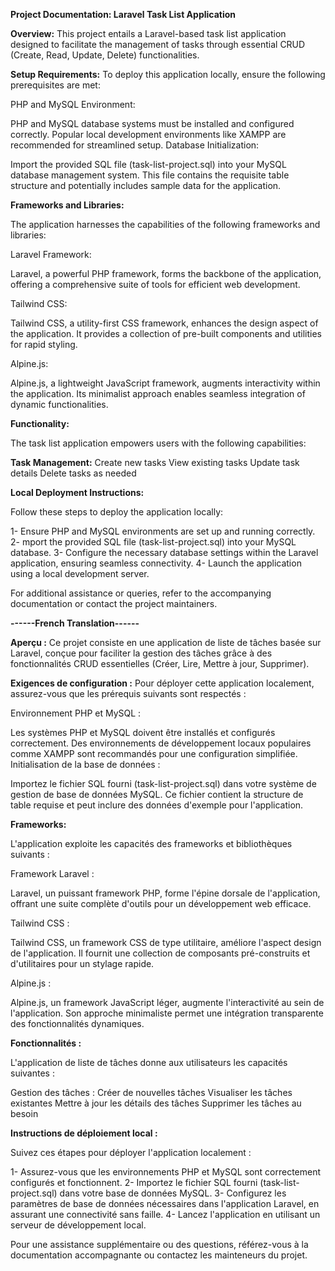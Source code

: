**Project Documentation: Laravel Task List Application**

**Overview:**
This project entails a Laravel-based task list application designed to facilitate the management of tasks through essential CRUD (Create, Read, Update, Delete) functionalities.

**Setup Requirements:**
To deploy this application locally, ensure the following prerequisites are met:

PHP and MySQL Environment:

PHP and MySQL database systems must be installed and configured correctly. Popular local development environments like XAMPP are recommended for streamlined setup.
Database Initialization:

Import the provided SQL file (task-list-project.sql) into your MySQL database management system. This file contains the requisite table structure and potentially includes sample data for the application.

**Frameworks and Libraries:**

The application harnesses the capabilities of the following frameworks and libraries:

Laravel Framework:

Laravel, a powerful PHP framework, forms the backbone of the application, offering a comprehensive suite of tools for efficient web development.

Tailwind CSS:

Tailwind CSS, a utility-first CSS framework, enhances the design aspect of the application. It provides a collection of pre-built components and utilities for rapid styling.

Alpine.js:

Alpine.js, a lightweight JavaScript framework, augments interactivity within the application. Its minimalist approach enables seamless integration of dynamic functionalities.

**Functionality:**

The task list application empowers users with the following capabilities:

**Task Management:**
Create new tasks
View existing tasks
Update task details
Delete tasks as needed

**Local Deployment Instructions:**

Follow these steps to deploy the application locally:

1- Ensure PHP and MySQL environments are set up and running correctly.
2- mport the provided SQL file (task-list-project.sql) into your MySQL database.
3- Configure the necessary database settings within the Laravel application, ensuring seamless connectivity.
4- Launch the application using a local development server.

For additional assistance or queries, refer to the accompanying documentation or contact the project maintainers.

**------French Translation------**

**Aperçu :**
Ce projet consiste en une application de liste de tâches basée sur Laravel, conçue pour faciliter la gestion des tâches grâce à des fonctionnalités CRUD essentielles (Créer, Lire, Mettre à jour, Supprimer).

**Exigences de configuration :**
Pour déployer cette application localement, assurez-vous que les prérequis suivants sont respectés :

Environnement PHP et MySQL :

Les systèmes PHP et MySQL doivent être installés et configurés correctement. Des environnements de développement locaux populaires comme XAMPP sont recommandés pour une configuration simplifiée.
Initialisation de la base de données :

Importez le fichier SQL fourni (task-list-project.sql) dans votre système de gestion de base de données MySQL. Ce fichier contient la structure de table requise et peut inclure des données d'exemple pour l'application.

**Frameworks:**

L'application exploite les capacités des frameworks et bibliothèques suivants :

Framework Laravel :

Laravel, un puissant framework PHP, forme l'épine dorsale de l'application, offrant une suite complète d'outils pour un développement web efficace.

Tailwind CSS :

Tailwind CSS, un framework CSS de type utilitaire, améliore l'aspect design de l'application. Il fournit une collection de composants pré-construits et d'utilitaires pour un stylage rapide.

Alpine.js :

Alpine.js, un framework JavaScript léger, augmente l'interactivité au sein de l'application. Son approche minimaliste permet une intégration transparente des fonctionnalités dynamiques.

**Fonctionnalités :**

L'application de liste de tâches donne aux utilisateurs les capacités suivantes :

Gestion des tâches :
Créer de nouvelles tâches
Visualiser les tâches existantes
Mettre à jour les détails des tâches
Supprimer les tâches au besoin

**Instructions de déploiement local :**

Suivez ces étapes pour déployer l'application localement :

1- Assurez-vous que les environnements PHP et MySQL sont correctement configurés et fonctionnent.
2- Importez le fichier SQL fourni (task-list-project.sql) dans votre base de données MySQL.
3- Configurez les paramètres de base de données nécessaires dans l'application Laravel, en assurant une connectivité sans faille.
4- Lancez l'application en utilisant un serveur de développement local.

Pour une assistance supplémentaire ou des questions, référez-vous à la documentation accompagnante ou contactez les mainteneurs du projet.
